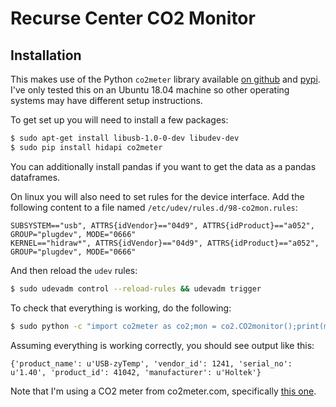 # Recurse Center CO2 Monitor

## Installation

This makes use of the Python `co2meter` library available [on
github](https://github.com/vfilimonov/co2meter) and
[pypi](https://pypi.org/project/CO2meter/). I've only tested this on an Ubuntu
18.04 machine so other operating systems may have different setup instructions.


To get set up you will need to install a few packages:

```bash
$ sudo apt-get install libusb-1.0-0-dev libudev-dev
$ sudo pip install hidapi co2meter
```

You can additionally install pandas if you want to get the data as a pandas
dataframes. 

On linux you will also need to set rules for the device interface. Add the
following content to a file named `/etc/udev/rules.d/98-co2mon.rules`:

```
SUBSYSTEM=="usb", ATTRS{idVendor}=="04d9", ATTRS{idProduct}=="a052", GROUP="plugdev", MODE="0666"
KERNEL=="hidraw*", ATTRS{idVendor}=="04d9", ATTRS{idProduct}=="a052", GROUP="plugdev", MODE="0666"
```

And then reload the `udev` rules:

```bash
$ sudo udevadm control --reload-rules && udevadm trigger
```

To check that everything is working, do the following:

```bash
$ sudo python -c "import co2meter as co2;mon = co2.CO2monitor();print(mon.info)"
```

Assuming everything is working correctly, you should see output like this:

```
{'product_name': u'USB-zyTemp', 'vendor_id': 1241, 'serial_no': u'1.40', 'product_id': 41042, 'manufacturer': u'Holtek'}
```

Note that I'm using a CO2 meter from co2meter.com, specifically [this
one](https://www.co2meter.com/collections/desktop/products/co2mini-co2-indoor-air-quality-monitor).
